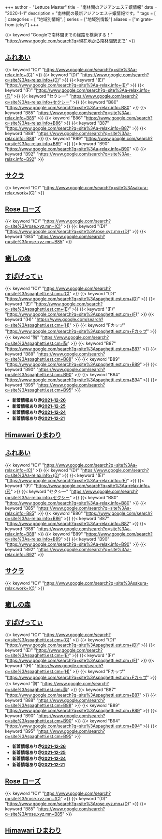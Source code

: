 +++
author = "Lettuce Master"
title = "南林間のアジアンエステ嬢情報"
date = "2020-1-1"
description = "南林間の最新アジアンエステ嬢情報です。"
tags = [
]
categories = [
    "地域別情報",
]
series = ["地域別情報"]
aliases = ["migrate-from-jekyl"]
+++

{{< keyword "Googleで南林間までの経路を検索する！" "https://www.google.com/search?q=現在地から南林間駅まで" >}}

## [ふれあい](http://a-relax.info/)
{{< keyword "(C)" "https://www.google.com/search?q=site%3Aa-relax.info+(C)" >}} {{< keyword "(D)" "https://www.google.com/search?q=site%3Aa-relax.info+(D)" >}} {{< keyword "(E)" "https://www.google.com/search?q=site%3Aa-relax.info+(E)" >}} {{< keyword "(F)" "https://www.google.com/search?q=site%3Aa-relax.info+(F)" >}} {{< keyword "セクシー" "https://www.google.com/search?q=site%3Aa-relax.info+セクシー" >}} {{< keyword "B80" "https://www.google.com/search?q=site%3Aa-relax.info+B80" >}} {{< keyword "B85" "https://www.google.com/search?q=site%3Aa-relax.info+B85" >}} {{< keyword "B86" "https://www.google.com/search?q=site%3Aa-relax.info+B86" >}} {{< keyword "B87" "https://www.google.com/search?q=site%3Aa-relax.info+B87" >}} {{< keyword "B88" "https://www.google.com/search?q=site%3Aa-relax.info+B88" >}} {{< keyword "B89" "https://www.google.com/search?q=site%3Aa-relax.info+B89" >}} {{< keyword "B90" "https://www.google.com/search?q=site%3Aa-relax.info+B90" >}} {{< keyword "B92" "https://www.google.com/search?q=site%3Aa-relax.info+B92" >}} 

## [サクラ](http://sakura-relax.work/)
{{< keyword "(C)" "https://www.google.com/search?q=site%3Asakura-relax.work+(C)" >}} 

## [Rose ローズ](https://rose.xyz.mn/)
{{< keyword "(C)" "https://www.google.com/search?q=site%3Arose.xyz.mn+(C)" >}} {{< keyword "(D)" "https://www.google.com/search?q=site%3Arose.xyz.mn+(D)" >}} {{< keyword "B85" "https://www.google.com/search?q=site%3Arose.xyz.mn+B85" >}} 

## [癒しの森](http://relax-free.info/iyashinomori/)


## [すぱげってぃ](https://spaghetti.est.cm/)
{{< keyword "(C)" "https://www.google.com/search?q=site%3Aspaghetti.est.cm+(C)" >}} {{< keyword "(D)" "https://www.google.com/search?q=site%3Aspaghetti.est.cm+(D)" >}} {{< keyword "(E)" "https://www.google.com/search?q=site%3Aspaghetti.est.cm+(E)" >}} {{< keyword "(F)" "https://www.google.com/search?q=site%3Aspaghetti.est.cm+(F)" >}} {{< keyword "(H)" "https://www.google.com/search?q=site%3Aspaghetti.est.cm+(H)" >}} {{< keyword "Fカップ" "https://www.google.com/search?q=site%3Aspaghetti.est.cm+Fカップ" >}} {{< keyword "胸" "https://www.google.com/search?q=site%3Aspaghetti.est.cm+胸" >}} {{< keyword "B87" "https://www.google.com/search?q=site%3Aspaghetti.est.cm+B87" >}} {{< keyword "B88" "https://www.google.com/search?q=site%3Aspaghetti.est.cm+B88" >}} {{< keyword "B89" "https://www.google.com/search?q=site%3Aspaghetti.est.cm+B89" >}} {{< keyword "B90" "https://www.google.com/search?q=site%3Aspaghetti.est.cm+B90" >}} {{< keyword "B94" "https://www.google.com/search?q=site%3Aspaghetti.est.cm+B94" >}} {{< keyword "B95" "https://www.google.com/search?q=site%3Aspaghetti.est.cm+B95" >}} 

- **新着情報あり@[2021-12-26](/post/2021-12-26)**
- **新着情報あり@[2021-12-25](/post/2021-12-25)**
- **新着情報あり@[2021-12-24](/post/2021-12-24)**
- **新着情報あり@[2021-12-21](/post/2021-12-21)**
## [Himawari ひまわり](http://esthe-relax.info/)


## [ふれあい](http://a-relax.info/)
{{< keyword "(C)" "https://www.google.com/search?q=site%3Aa-relax.info+(C)" >}} {{< keyword "(D)" "https://www.google.com/search?q=site%3Aa-relax.info+(D)" >}} {{< keyword "(E)" "https://www.google.com/search?q=site%3Aa-relax.info+(E)" >}} {{< keyword "(F)" "https://www.google.com/search?q=site%3Aa-relax.info+(F)" >}} {{< keyword "セクシー" "https://www.google.com/search?q=site%3Aa-relax.info+セクシー" >}} {{< keyword "B80" "https://www.google.com/search?q=site%3Aa-relax.info+B80" >}} {{< keyword "B85" "https://www.google.com/search?q=site%3Aa-relax.info+B85" >}} {{< keyword "B86" "https://www.google.com/search?q=site%3Aa-relax.info+B86" >}} {{< keyword "B87" "https://www.google.com/search?q=site%3Aa-relax.info+B87" >}} {{< keyword "B88" "https://www.google.com/search?q=site%3Aa-relax.info+B88" >}} {{< keyword "B89" "https://www.google.com/search?q=site%3Aa-relax.info+B89" >}} {{< keyword "B90" "https://www.google.com/search?q=site%3Aa-relax.info+B90" >}} {{< keyword "B92" "https://www.google.com/search?q=site%3Aa-relax.info+B92" >}} 

## [サクラ](http://sakura-relax.work/)
{{< keyword "(C)" "https://www.google.com/search?q=site%3Asakura-relax.work+(C)" >}} 

## [癒しの森](http://relax-free.info/iyashinomori/)


## [すぱげってぃ](https://spaghetti.est.cm/)
{{< keyword "(C)" "https://www.google.com/search?q=site%3Aspaghetti.est.cm+(C)" >}} {{< keyword "(D)" "https://www.google.com/search?q=site%3Aspaghetti.est.cm+(D)" >}} {{< keyword "(E)" "https://www.google.com/search?q=site%3Aspaghetti.est.cm+(E)" >}} {{< keyword "(F)" "https://www.google.com/search?q=site%3Aspaghetti.est.cm+(F)" >}} {{< keyword "(H)" "https://www.google.com/search?q=site%3Aspaghetti.est.cm+(H)" >}} {{< keyword "Fカップ" "https://www.google.com/search?q=site%3Aspaghetti.est.cm+Fカップ" >}} {{< keyword "胸" "https://www.google.com/search?q=site%3Aspaghetti.est.cm+胸" >}} {{< keyword "B87" "https://www.google.com/search?q=site%3Aspaghetti.est.cm+B87" >}} {{< keyword "B88" "https://www.google.com/search?q=site%3Aspaghetti.est.cm+B88" >}} {{< keyword "B89" "https://www.google.com/search?q=site%3Aspaghetti.est.cm+B89" >}} {{< keyword "B90" "https://www.google.com/search?q=site%3Aspaghetti.est.cm+B90" >}} {{< keyword "B94" "https://www.google.com/search?q=site%3Aspaghetti.est.cm+B94" >}} {{< keyword "B95" "https://www.google.com/search?q=site%3Aspaghetti.est.cm+B95" >}} 

- **新着情報あり@[2021-12-26](/post/2021-12-26)**
- **新着情報あり@[2021-12-25](/post/2021-12-25)**
- **新着情報あり@[2021-12-24](/post/2021-12-24)**
- **新着情報あり@[2021-12-21](/post/2021-12-21)**
## [Rose ローズ](https://rose.xyz.mn/)
{{< keyword "(C)" "https://www.google.com/search?q=site%3Arose.xyz.mn+(C)" >}} {{< keyword "(D)" "https://www.google.com/search?q=site%3Arose.xyz.mn+(D)" >}} {{< keyword "B85" "https://www.google.com/search?q=site%3Arose.xyz.mn+B85" >}} 

## [Himawari ひまわり](http://esthe-relax.info/)


